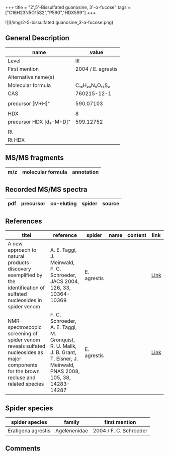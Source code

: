 +++
title = "2',5'-Bissulfated guanosine, 3'-α-fucose"
tags = ["C16H23N5O15S2","P590","HDX599"]
+++

![](/img/2-5-bissulfated guanosine_3-a-fucose.png)

## General Description

| name                    | value                                 |
|-------------------------|---------------------------------------|
| Level                   | III                                   |
| First mention           | 2004 / E. agrestis |
| Alternative name(s)     |                                       |
| Molecular formula       | C₁₆H₂₃N₅O₁₅S₂                         |
| CAS                     | 760215-12-1                           |
|                         |                                       |
| precursor  [M+H]⁺       | 590.07103                             |
|                         |                                       |
| HDX                     | 8                                     |
| precursor HDX [d₈-M+D]⁺ | 599.12752                             |
|                         |                                       |
| Rt                      |                                       |
| Rt HDX                  |                                       |

## MS/MS fragments

| m/z       | molecular formula | annotation      |
|-----------|-------------------|-----------------|

## Recorded MS/MS spectra

| pdf | precursor | co-eluting | spider             | source                       |
|-----|-----------|------------|--------------------|------------------------------|

## References

| titel                                                                                                                  | reference                                                                  | spider      | name | content | link                                           |
|----------------------------------------------------------------------------------------------------------------------------------------|-------------------------------------------------------------------------------------------------------------------------------|-------------|------|---------|------------------------------------------------|
| A new approach to natural products discovery exemplified by the identification of sulfated nucleosides in spider venom                 | A. E. Taggi, J. Meinwald, F. C. Schroeder, JACS 2004, 126, 33, 10364-10369                                                    | E. agrestis |      |         | [Link](https://pubs.acs.org/doi/abs/10.1021/ja047416n) |
| NMR-spectroscopic screening of spider venom reveals sulfated nucleosides as major components for the brown recluse and related species | F. C. Schroeder, A. E. Taggi, M. Gronquist, R. U. Malik, J. B. Grant, T. Eisner, J. Meinwald, PNAS 2008, 105, 38, 14283-14287 | E. agrestis |      |         | [Link](https://doi.org/10.1073/pnas.0806840105)        |

## Spider species

| spider species     | family       | first mention          |
|--------------------|--------------|------------------------|
| Eratigena agrestis | Agelenenidae | 2004 / F. C. Schroeder |

## Comments